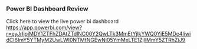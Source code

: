 ### Power BI Dashboard Review

Click here to view the live power bi dashboard
https://app.powerbi.com/view?r=eyJrIjoiMDY1ZTFhZDAtZTdlNC00Y2QwLTk3MmEtYjlkYWQ0YjE5MDc4IiwidCI6ImY5YTMyM2UwLWI0NTMtNGEwNi05YmMxLTE1ZjllMmY5ZTRhZiJ9

